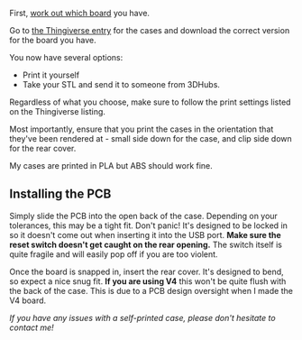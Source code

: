 First, [work out which board](WhatBoardDoIHave.md) you have.

Go to [the Thingiverse entry](http://www.thingiverse.com/thing:1656531) for the cases and download the correct version
for the board you have.

You now have several options:
- Print it yourself
- Take your STL and send it to someone from 3DHubs.

Regardless of what you choose, make sure to follow the print settings listed
on the Thingiverse listing.

Most importantly, ensure that you print the cases in the orientation that they've
been rendered at - small side down for the case, and clip side down for the rear
cover.

My cases are printed in PLA but ABS should work fine.

## Installing the PCB
Simply slide the PCB into the open back of the case. Depending on your tolerances,
this may be a tight fit. Don't panic! It's designed to be locked in so it doesn't
come out when inserting it into the USB port.
**Make sure the reset switch doesn't get caught on the rear opening.** The
switch itself is quite fragile and will easily pop off if you are too violent.

Once the board is snapped in, insert the rear cover. It's designed to bend, so
expect a nice snug fit. **If you are using V4** this won't be quite flush with the
back of the case. This is due to a PCB design oversight when I made the V4 board.

*If you have any issues with a self-printed case, please don't hesitate to contact me!*